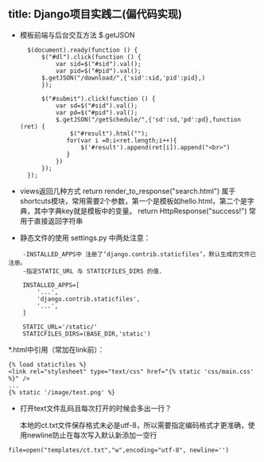 title: Django项目实践二(偏代码实现)
---
- 模板前端与后台交互方法 $.getJSON

        $(document).ready(function () {
            $("#dl").click(function () {
                var sid=$("#sid").val();
                var pid=$("#pid").val();
            $.getJSON("/download/",{'sid':sid,'pid':pid},)
            });

            $("#submit").click(function () {
                var sd=$("#sid").val();
                var pd=$("#pid").val();
                $.getJSON("/getSchedule/",{'sd':sd,'pd':pd},function (ret) {
                    $("#result").html("");
                   for(var i =0;i<ret.length;i++){
                       $('#result').append(ret[i]).append("<br>")
                   }
                })
            });
        });
-  views返回几种方式
    return render_to_response("search.html")
    属于shortcuts模块，常用需要2个参数，第一个是模板如hello.html，第二个是字典，其中字典key就是模板中的变量。
    return HttpResponse("success!")
    常用于直接返回字符串
  
  - 静态文件的使用
  settings.py 中两处注意：
  

```
	-INSTALLED_APPS中 注册了‘django.contrib.staticfiles’，默认生成的文件已注册。 
	-指定STATIC_URL 与 STATICFILES_DIRS 的值.
	
	INSTALLED_APPS=[
	    '...',
	    'django.contrib.staticfiles',
	    '...',
	]

	STATIC_URL='/static/'
	STATICFILES_DIRS=(BASE_DIR,'static')
```
 
*.html中引用（常加在link前）：

```
{% load staticfiles %}
<link rel="stylesheet" type="text/css" href="{% static 'css/main.css' %}" />
...
{% static '/image/test.png' %}
```
- 打开text文件乱码且每次打开的时候会多出一行？

  本地的ct.txt文件保存格式未必是utf-8，所以需要指定编码格式才更准确，使用newline防止在每次写入默认新添加一空行

```
file=open("templates/ct.txt","w",encoding="utf-8", newline='')
```

